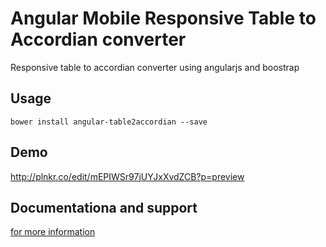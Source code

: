 # Angular Mobile Responsive Table to Accordian converter
Responsive table to accordian converter using angularjs and boostrap

## Usage
```bower install angular-table2accordian --save```

## Demo
http://plnkr.co/edit/mEPIWSr97jUYJxXvdZCB?p=preview

## Documentationa and support
[for more information](https://clofusinnovations.com)
